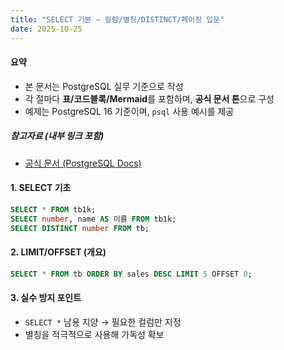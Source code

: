 ```yaml
---
title: "SELECT 기본 — 컬럼/별칭/DISTINCT/페이징 입문"
date: 2025-10-25
---
```


#### 요약 

- 본 문서는 PostgreSQL 실무 기준으로 작성
- 각 절마다 **표/코드블록/Mermaid**를 포함하며, **공식 문서 톤**으로 구성
- 예제는 PostgreSQL 16 기준이며, `psql` 사용 예시를 제공

##### 참고자료 (내부 링크 포함)

- [공식 문서 (PostgreSQL Docs)](https://www.postgresql.org/docs/current/)


#### 1. SELECT 기초

```sql
SELECT * FROM tb1k;
SELECT number, name AS 이름 FROM tb1k;
SELECT DISTINCT number FROM tb;
```

#### 2. LIMIT/OFFSET (개요)

```sql
SELECT * FROM tb ORDER BY sales DESC LIMIT 5 OFFSET 0;
```

#### 3. 실수 방지 포인트

- `SELECT *` 남용 지양 → 필요한 컬럼만 지정
- 별칭을 적극적으로 사용해 가독성 확보
